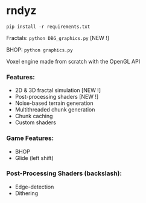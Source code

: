 # rndyz

`pip install -r requirements.txt`

Fractals: `python DBG_graphics.py` [NEW !]

BHOP: `python graphics.py`

Voxel engine made from scratch with the OpenGL API

### Features:

- 2D & 3D fractal simulation [NEW !]
- Post-processing shaders [NEW !]
- Noise-based terrain generation
- Multithreaded chunk generation
- Chunk caching
- Custom shaders

### Game Features:

- BHOP
- Glide (left shift)

### Post-Processing Shaders (backslash):

- Edge-detection
- Dithering
